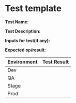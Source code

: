 <!-- This template file describes how to document a UI Functional Test -->
# Test template

**Test Name:**

**Test Description:**

**Inputs for test(if any):**

**Expected op/result:**

|Environment  |Test Result  |
|---------|---------|
|Dev     |         |
|QA     |         |
|Stage     |         |
|Prod     |         |
